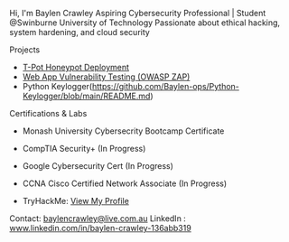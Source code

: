 Hi, I'm Baylen Crawley
Aspiring Cybersecurity Professional | Student @Swinburne University of Technology 
Passionate about ethical hacking, system hardening, and cloud security


 Projects
- [T-Pot Honeypot Deployment](https://github.com/yourusername/tpot-honeypot-lab)
- [Web App Vulnerability Testing (OWASP ZAP)](https://github.com/yourusername/webapp-vuln)
- Python Keylogger(https://github.com/Baylen-ops/Python-Keylogger/blob/main/README.md) 

Certifications & Labs
- Monash University Cybersecrity Bootcamp Certificate
- CompTIA Security+ (In Progress)
- Google Cybersecurity Cert (In Progress)
- CCNA Cisco Certified Network Associate (In Progress)
  
- TryHackMe: [View My Profile](https://tryhackme.com/p/yourusername)

Contact: baylencrawley@live.com.au 
LinkedIn : www.linkedin.com/in/baylen-crawley-136abb319 
